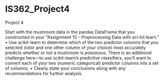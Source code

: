 # IS362_Project4

Project 4

Start with the mushroom data in the pandas DataFrame that you constructed in your “Assignment 13 –
Preprocessing Data with sci-kit learn.”
• Use scikit-learn to determine which of the two predictor columns that you selected (odor and one
other column of your choice) most accurately predicts whether or not a mushroom is poisonous. There is
an additional challenge here—to use scikit-learn’s predictive classifiers, you’ll want to convert each of
your two (numeric categorical) predictor columns into a set of columns.
• Clearly state your conclusions along with any recommendations for further analysis.

